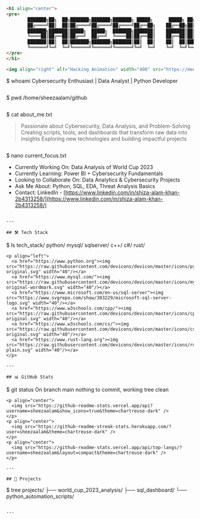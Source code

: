 

```markdown
<h1 align="center">  
<pre>
        ███████╗██╗  ██╗███████╗███████╗███████╗ █████╗      █████╗ ██╗      █████╗ ███╗   ███╗
        ██╔════╝██║  ██║██╔════╝██╔════╝██╔════╝██╔══██╗    ██╔══██╗██║     ██╔══██╗████╗ ████║
        ███████╗███████║█████╗  █████╗  ███████╗███████║    ███████║██║     ███████║██╔████╔██║
        ╚════██║██╔══██║██╔══╝  ██╔══╝  ╚════██║██╔══██║    ██╔══██║██║     ██╔══██║██║╚██╔╝██║
        ███████║██║  ██║███████╗███████╗███████║██║  ██║    ██║  ██║███████╗██║  ██║██║ ╚═╝ ██║
        ╚══════╝╚═╝  ╚═╝╚══════╝╚══════╝╚══════╝╚═╝  ╚═╝    ╚═╝  ╚═╝╚══════╝╚═╝  ╚═╝╚═╝     ╚═╝
</pre>
</h1>

<img align="right" alt="Hacking Animation" width="400" src="https://media.tenor.com/rePDfDWO3XoAAAAd/hacking.gif">

```

\$ whoami
Cybersecurity Enthusiast | Data Analyst | Python Developer

```
```

\$ pwd
/home/sheezaalam/github

```
```

\$ cat about\_me.txt

> Passionate about Cybersecurity, Data Analysis, and Problem-Solving
> Creating scripts, tools, and dashboards that transform raw data into insights
> Exploring new technologies and building impactful projects

```
```

\$ nano current\_focus.txt

* Currently Working On: Data Analysis of World Cup 2023
* Currently Learning: Power BI + Cybersecurity Fundamentals
* Looking to Collaborate On: Data Analytics & Cybersecurity Projects
* Ask Me About: Python, SQL, EDA, Threat Analysis Basics
* Contact: LinkedIn - [https://www.linkedin.com/in/shiza-alam-khan-2b4313258/](https://www.linkedin.com/in/shiza-alam-khan-2b4313258/)

```

---

## 🛠️ Tech Stack  
```

\$ ls tech\_stack/
python/  mysql/  sqlserver/  c++/  c#/  rust/

```
<p align="left">  
  <a href="https://www.python.org"><img src="https://raw.githubusercontent.com/devicons/devicon/master/icons/python/python-original.svg" width="40"/></a>
  <a href="https://www.mysql.com/"><img src="https://raw.githubusercontent.com/devicons/devicon/master/icons/mysql/mysql-original-wordmark.svg" width="40"/></a>
  <a href="https://www.microsoft.com/en-us/sql-server"><img src="https://www.svgrepo.com/show/303229/microsoft-sql-server-logo.svg" width="40"/></a>
  <a href="https://www.w3schools.com/cpp/"><img src="https://raw.githubusercontent.com/devicons/devicon/master/icons/cplusplus/cplusplus-original.svg" width="40"/></a>
  <a href="https://www.w3schools.com/cs/"><img src="https://raw.githubusercontent.com/devicons/devicon/master/icons/csharp/csharp-original.svg" width="40"/></a>
  <a href="https://www.rust-lang.org"><img src="https://raw.githubusercontent.com/devicons/devicon/master/icons/rust/rust-plain.svg" width="40"/></a>
</p>

---

## 📊 GitHub Stats  
```

\$ git status
On branch main
nothing to commit, working tree clean

```
<p align="center">
  <img src="https://github-readme-stats.vercel.app/api?username=sheezaalam&show_icons=true&theme=chartreuse-dark" />
</p>
<p align="center">
  <img src="https://github-readme-streak-stats.herokuapp.com/?user=sheezaalam&theme=chartreuse-dark" />
</p>
<p align="center">
  <img src="https://github-readme-stats.vercel.app/api/top-langs/?username=sheezaalam&layout=compact&theme=chartreuse-dark" />
</p>

---

## 📂 Projects  
```

\$ tree projects/
├── world\_cup\_2023\_analysis/
├── sql\_dashboard/
└── python\_automation\_scripts/

```

---

